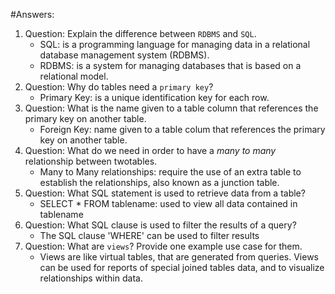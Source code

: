 #Answers:
1. Question: Explain the difference between `RDBMS` and `SQL`.
    * SQL: is a programming language for managing data in a relational database management system (RDBMS).
    * RDBMS: is a system for managing databases that is based on a relational model.
2. Question: Why do tables need a `primary key`?
    * Primary Key: is a unique identification key for each row.
3. Question: What is the name given to a table column that references the primary key on another table.
    * Foreign Key: name given to a table colum that references the primary key on another table.
4. Question: What do we need in order to have a _many to many_ relationship between twotables.
    * Many to Many relationships: require the use of an extra table to establish the relationships, also known as a junction table.
5. Question: What SQL statement is used to retrieve data from a table?
    * SELECT * FROM tablename: used to view all data contained in tablename
6. Question: What SQL clause is used to filter the results of a query?
    * The SQL clause 'WHERE' can be used to filter results
07. Question: What are `views`? Provide one example use case for them.
    * Views are like virtual tables, that are generated from queries. Views can be used for reports of special joined tables data, and to visualize relationships within data.